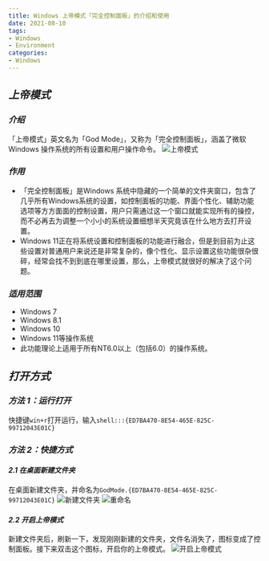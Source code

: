 ```yaml
---
title: Windows 上帝模式「完全控制面板」的介绍和使用
date: 2021-08-10
tags:
- Windows
- Environment
categories:
- Windows
---
```


## ***上帝模式***
### ***介绍***
「上帝模式」英文名为「God Mode」，又称为「完全控制面板」，涵盖了微软 Windows 操作系统的所有设置和用户操作命令。
![上帝模式](https://img-blog.csdnimg.cn/4bde85b0ea6f4199901eb8c689143acd.png#pic_center)
### ***作用***
- 「完全控制面板」是Windows 系统中隐藏的一个简单的文件夹窗口，包含了几乎所有Windows系统的设置，如控制面板的功能、界面个性化、辅助功能选项等方方面面的控制设置，用户只需通过这一个窗口就能实现所有的操控，而不必再去为调整一个小小的系统设置细想半天究竟该在什么地方去打开设置。
- Windows 11正在将系统设置和控制面板的功能进行融合，但是到目前为止这些设置对普通用户来说还是非常复杂的，像个性化、显示设置这些功能很杂很碎，经常会找不到到底在哪里设置，那么，上帝模式就很好的解决了这个问题。
### ***适用范围***
- Windows 7
- Windows 8.1
- Windows 10
- Windows 11等操作系统
- 此功能理论上适用于所有NT6.0以上（包括6.0）的操作系统。

## ***打开方式***
### ***方法 1：运行打开***
快捷键`win+r`打开运行，输入`shell:::{ED7BA470-8E54-465E-825C-99712043E01C}`
### ***方法 2：快捷方式***
#### ***2.1 在桌面新建文件夹***
在桌面新建文件夹，并命名为`GodMode.{ED7BA470-8E54-465E-825C-99712043E01C}`
![新建文件夹](https://img-blog.csdnimg.cn/5b019aa0b3d643cf93e117d3cbdc2d0a.png#pic_center)
![重命名](https://img-blog.csdnimg.cn/27a0f57ec6f04044a698c898a5c11a3f.png#pic_center)


#### ***2.2 开启上帝模式***
新建文件夹后，刷新一下，发现刚刚新建的文件夹，文件名消失了，图标变成了控制面板。接下来双击这个图标，开启你的上帝模式。
![开启上帝模式](https://img-blog.csdnimg.cn/a593a57e7ce54969ad457ab7b0344e3c.png#pic_center)